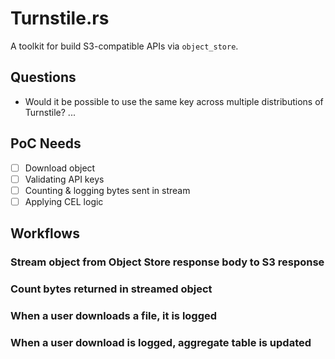 # Turnstile.rs

A toolkit for build S3-compatible APIs via `object_store`.

## Questions

- Would it be possible to use the same key across multiple distributions of Turnstile? ...

## PoC Needs

- [ ] Download object
- [ ] Validating API keys
- [ ] Counting & logging bytes sent in stream
- [ ] Applying CEL logic

## Workflows

### Stream object from Object Store response body to S3 response

### Count bytes returned in streamed object

### When a user downloads a file, it is logged

### When a user download is logged, aggregate table is updated
